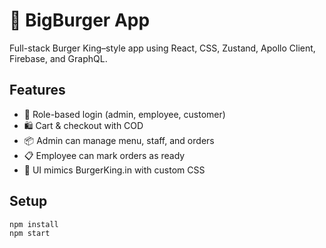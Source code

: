 # 🍔 BigBurger App

Full-stack Burger King–style app using React, CSS, Zustand, Apollo Client, Firebase, and GraphQL.

## Features
- 🔐 Role-based login (admin, employee, customer)
- 🛍️ Cart & checkout with COD
- 📦 Admin can manage menu, staff, and orders
- 📋 Employee can mark orders as ready
- 🎨 UI mimics BurgerKing.in with custom CSS

## Setup
```bash
npm install
npm start
